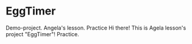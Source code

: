 # EggTimer
Demo-project. Angela's lesson. Practice
Hi there! This is Agela lesson's project "EggTimer"! Practice.
